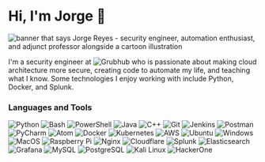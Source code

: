 # Hi, I'm Jorge 👋

<img src="raw.githubusercontent.com/jrsec/jrsec/master/assets/gh-header-image-green.png" alt="banner that says Jorge Reyes - security engineer, automation enthusiast, and adjunct professor alongside a cartoon illustration">

I'm a security engineer at ![Grubhub](https://img.shields.io/badge/-GRUBHUB-%23F63440?style=flat-square&logo=grubhub&logoColor=ffffff) who is passionate about making cloud architecture more secure, creating code to automate my life, and teaching what I know.  Some technologies I enjoy working with include Python, Docker, and Splunk.

### Languages and Tools
![Python](https://img.shields.io/badge/-Python-%233776AB?style=flat-square&logo=python&logoColor=ffffff)
![Bash](https://img.shields.io/badge/-Bash-%234EAA25?style=flat-square&logo=gnu-bash&logoColor=ffffff)
![PowerShell](https://img.shields.io/badge/-PowerShell-%235391FE?style=flat-square&logo=powershell&logoColor=ffffff)
![Java](https://img.shields.io/badge/-Java-%23007396?style=flat-square&logo=java&logoColor=ffffff)
![C++](https://img.shields.io/badge/-C++-%2300599C?style=flat-square&logo=c%2B%2B&logoColor=ffffff)
![Git](https://img.shields.io/badge/-Git-%23F05032?style=flat-square&logo=git&logoColor=ffffff)
![Jenkins](https://img.shields.io/badge/-Jenkins-%23D24939?style=flat-square&logo=jenkins&logoColor=ffffff)
![Postman](https://img.shields.io/badge/-Postman-%23FF6C37?style=flat-square&logo=postman&logoColor=ffffff)
![PyCharm](https://img.shields.io/badge/-PyCharm-%23000000?style=flat-square&logo=pycharm&logoColor=ffffff)
![Atom](https://img.shields.io/badge/-Atom-%2366595C?style=flat-square&logo=atom&logoColor=ffffff)
![Docker](https://img.shields.io/badge/-Docker-%232496ED?style=flat-square&logo=docker&logoColor=ffffff)
![Kubernetes](https://img.shields.io/badge/-Kubernetes-%23326CE5?style=flat-square&logo=kubernetes&logoColor=ffffff)
![AWS](https://img.shields.io/badge/-AWS-%23232F3E?style=flat-square&logo=amazon-aws&logoColor=ffffff)
![Ubuntu](https://img.shields.io/badge/-Ubuntu-%23E95420?style=flat-square&logo=ubuntu&logoColor=ffffff)
![Windows](https://img.shields.io/badge/-Windows-%230078D6?style=flat-square&logo=windows&logoColor=ffffff)
![MacOS](https://img.shields.io/badge/-MacOS-%23000000?style=flat-square&logo=macos&logoColor=ffffff)
![Raspberry Pi](https://img.shields.io/badge/-Raspberry%20Pi-%23A22846?style=flat-square&logo=raspberry-pi&logoColor=ffffff)
![Nginx](https://img.shields.io/badge/-Nginx-%23009639?style=flat-square&logo=nginx&logoColor=ffffff)
![Cloudflare](https://img.shields.io/badge/-Cloudflare-%23F38020?style=flat-square&logo=cloudflare&logoColor=ffffff)
![Splunk](https://img.shields.io/badge/-Splunk-%23000000?style=flat-square&logo=splunk&logoColor=ffffff)
![Elasticsearch](https://img.shields.io/badge/-Elasticsearch-%23005571?style=flat-square&logo=elasticsearch&logoColor=ffffff)
![Grafana](https://img.shields.io/badge/-Grafana-%23F46800?style=flat-square&logo=grafana&logoColor=ffffff)
![MySQL](https://img.shields.io/badge/-MySQL-%234479A1?style=flat-square&logo=mysql&logoColor=ffffff)
![PostgreSQL](https://img.shields.io/badge/-PostgreSQL-%23336791?style=flat-square&logo=postgresql&logoColor=ffffff)
![Kali Linux](https://img.shields.io/badge/-Kali%20Linux-%23557C94?style=flat-square&logo=kali-linux&logoColor=ffffff)
![HackerOne](https://img.shields.io/badge/-HackerOne-%23494649?style=flat-square&logo=hackerone&logoColor=ffffff)

<!-- <p align="left"> <a href="https://www.python.org" target="_blank"> <img src="https://raw.githubusercontent.com/devicons/devicon/master/icons/python/python-original.svg" alt="python" width="40" height="40"/> </a> <a href="https://www.gnu.org/software/bash" target="_blank"> <img src="https://www.vectorlogo.zone/logos/gnu_bash/gnu_bash-icon.svg" alt="bash" width="40" height="40"/> </a> <a href="https://docs.microsoft.com/en-us/powershell" target="_blank"> <img src="https://raw.githubusercontent.com/PowerShell/PowerShell/master/assets/Powershell_256.png" alt="powershell" width="40" height="40"/> </a> <a href="https://www.java.com" target="_blank"> <img src="https://raw.githubusercontent.com/devicons/devicon/master/icons/java/java-original.svg" alt="java" width="40" height="40"/> </a> <a href="http://www.open-std.org/jtc1/sc22/wg14" target="_blank"> <img src="https://raw.githubusercontent.com/devicons/devicon/master/icons/c/c-original.svg" alt="c" width="40" height="40"/> </a> <a href="https://git-scm.com/" target="_blank"> <img src="https://www.vectorlogo.zone/logos/git-scm/git-scm-icon.svg" alt="git" width="40" height="40"/> </a> <a href="https://www.jenkins.io" target="_blank"> <img src="https://raw.githubusercontent.com/devicons/devicon/master/icons/jenkins/jenkins-original.svg" alt="jenkins" width="40" height="40"/> </a> <a href="https://postman.com" target="_blank"> <img src="https://www.vectorlogo.zone/logos/getpostman/getpostman-icon.svg" alt="postman" width="40" height="40"/> </a> <a href="https://www.jetbrains.com/pycharm" target="_blank"> <img src="https://raw.githubusercontent.com/devicons/devicon/master/icons/pycharm/pycharm-original.svg" alt="pycharm" width="40" height="40"/> </a> <a href="https://atom.io" target="_blank"> <img src="https://raw.githubusercontent.com/devicons/devicon/master/icons/atom/atom-original.svg" alt="atom" width="40" height="40"/> </a> <a href="https://www.docker.com/" target="_blank"> <img src="https://raw.githubusercontent.com/devicons/devicon/master/icons/docker/docker-original.svg" alt="docker" width="40" height="40"/> </a> <a href="https://kubernetes.io" target="_blank"> <img src="https://www.vectorlogo.zone/logos/kubernetes/kubernetes-icon.svg" alt="kubernetes" width="40" height="40"/> </a> <a href="https://aws.amazon.com" target="_blank"> <img src="https://cdn.worldvectorlogo.com/logos/aws-2.svg" alt="aws" width="40" height="40"/> </a> <a href="https://www.linux.org/" target="_blank"> <img src="https://raw.githubusercontent.com/devicons/devicon/master/icons/linux/linux-original.svg" alt="linux" width="40" height="40"/> </a> <a href="https://www.microsoft.com/en-us/windows" target="_blank"> <img src="https://raw.githubusercontent.com/devicons/devicon/master/icons/windows8/windows8-original.svg" alt="windows" width="40" height="40"/> </a> <a href="https://www.apple.com/macos" target="_blank"> <img src="https://raw.githubusercontent.com/devicons/devicon/master/icons/apple/apple-original.svg" alt="macos" width="40" height="40"/> </a> <a href="https://www.raspberrypi.org/" target="_blank"> <img src="https://cdn.worldvectorlogo.com/logos/raspberry-pi.svg" alt="raspberrypi" width="40" height="40"/> </a> <a href="https://www.nginx.com" target="_blank"> <img src="https://raw.githubusercontent.com/devicons/devicon/master/icons/nginx/nginx-original.svg" alt="nginx" width="40" height="40"/> </a> <a href="https://www.elastic.co" target="_blank"> <img src="https://www.vectorlogo.zone/logos/elastic/elastic-icon.svg" alt="elasticsearch" width="40" height="40"/> </a> <a href="https://www.splunk.com/" target="_blank"> <img src="https://cdn.iconscout.com/icon/free/png-512/splunk-569578.png" alt="splunk" width="40" height="40"/> </a> <a href="https://grafana.com" target="_blank"> <img src="https://www.vectorlogo.zone/logos/grafana/grafana-icon.svg" alt="grafana" width="40" height="40"/> </a> <a href="https://www.mysql.com/" target="_blank"> <img src="https://raw.githubusercontent.com/devicons/devicon/master/icons/mysql/mysql-original.svg" alt="mysql" width="40" height="40"/> </a> <a href="https://www.postgresql.org" target="_blank"> <img src="https://raw.githubusercontent.com/devicons/devicon/master/icons/postgresql/postgresql-original-wordmark.svg" alt="postgresql" width="40" height="40"/> </a> <a href="https://www.adobe.com/products/photoshop.html" target="_blank"> <img src="https://raw.githubusercontent.com/devicons/devicon/master/icons/photoshop/photoshop-plain.svg" alt="photoshop" width="40" height="40"/> </a> </p> -->
